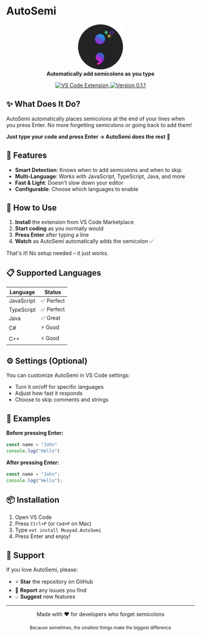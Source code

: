 # AutoSemi

<p align="center">
  <img src="images/Logo_optimized.png" alt="AutoSemi Logo" width="120">
  <br>
  <strong>Automatically add semicolons as you type</strong>
</p>

<p align="center">
  <a href="https://marketplace.visualstudio.com/items?itemName=Moayad.AutoSemi">
    <img src="https://img.shields.io/badge/VS%20Code-Extension-007ACC" alt="VS Code Extension">
  </a>
  <a href="https://github.com/MoayadAlshehry/AutoSemi/releases">
    <img src="https://img.shields.io/badge/version-0.1.1-4DC71F" alt="Version 0.1.1">
  </a>
</p>

## ✨ What Does It Do?

AutoSemi automatically places semicolons at the end of your lines when you press Enter. No more forgetting semicolons or going back to add them!

**Just type your code and press Enter → AutoSemi does the rest** 🎯

## 🌟 Features

- **Smart Detection**: Knows when to add semicolons and when to skip
- **Multi-Language**: Works with JavaScript, TypeScript, Java, and more
- **Fast & Light**: Doesn't slow down your editor
- **Configurable**: Choose which languages to enable

## 🚀 How to Use

1. **Install** the extension from VS Code Marketplace
2. **Start coding** as you normally would
3. **Press Enter** after typing a line
4. **Watch** as AutoSemi automatically adds the semicolon ✅

That's it! No setup needed – it just works.

## 📋 Supported Languages

| Language | Status |
|----------|---------|
| JavaScript | ✅ Perfect |
| TypeScript | ✅ Perfect |
| Java | ✅ Great |
| C# | ⚡ Good |
| C++ | ⚡ Good |

## ⚙️ Settings (Optional)

You can customize AutoSemi in VS Code settings:

- Turn it on/off for specific languages
- Adjust how fast it responds
- Choose to skip comments and strings

## 🎯 Examples

**Before pressing Enter:**
```javascript
const name = "John"
console.log("Hello")
```

**After pressing Enter:**
```javascript
const name = "John";
console.log("Hello");
```

## 📦 Installation

1. Open VS Code
2. Press `Ctrl+P` (or `Cmd+P` on Mac)
3. Type `ext install Moayad.AutoSemi`
4. Press Enter and enjoy!

## 💖 Support

If you love AutoSemi, please:
- ⭐ **Star** the repository on GitHub
- 🐛 **Report** any issues you find
- 💡 **Suggest** new features

---

<p align="center">
  Made with ❤️ for developers who forget semicolons
</p>

<p align="center">
  <sub>Because sometimes, the smallest things make the biggest difference</sub>
</p>